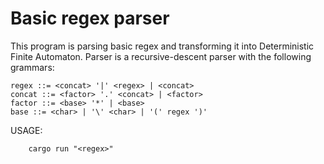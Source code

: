 # Basic regex parser

This program is parsing basic regex and transforming it into Deterministic Finite Automaton. Parser is a recursive-descent parser with the following grammars:

```
regex ::= <concat> '|' <regex> | <concat>
concat ::= <factor> '.' <concat> | <factor>
factor ::= <base> '*' | <base>
base ::= <char> | '\' <char> | '(' regex ')'
```

USAGE:

```
    cargo run "<regex>"
```
